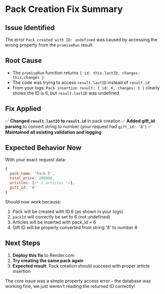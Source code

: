 # Pack Creation Fix Summary

## Issue Identified
The error `Pack created with ID: undefined` was caused by accessing the wrong property from the `promiseRun` result.

## Root Cause
- The `promiseRun` function returns `{ id: this.lastID, changes: this.changes }`
- The code was trying to access `result.lastID` instead of `result.id`
- From your logs: `Pack insertion result: { id: 6, changes: 1 }` clearly shows the ID is 6, but `result.lastID` was undefined

## Fix Applied
✅ **Changed `result.lastID` to `result.id`** in pack creation
✅ **Added gift_id parsing** to convert string to number (your request had `gift_id: '8'`)
✅ **Maintained all existing validation and logging**

## Expected Behavior Now
With your exact request data:
```javascript
{
  pack_name: 'Pack D',
  total_price: 200000,
  articles: [/* 2 articles */],
  gift_id: '8'
}
```

Should now work because:
1. Pack will be created with ID 6 (as shown in your logs)
2. `packId` will correctly be set to 6 (not undefined)
3. Articles will be inserted with pack_id = 6
4. Gift ID will be properly converted from string '8' to number 8

## Next Steps
1. **Deploy this fix** to Render.com
2. **Try creating the same pack again**
3. **Expected result**: Pack creation should succeed with proper article insertion

The core issue was a simple property access error - the database was working fine, we just weren't reading the returned ID correctly!
